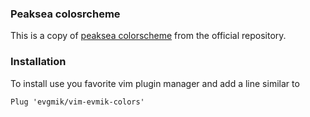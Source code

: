 ### Peaksea colosrcheme

This is a copy of [peaksea colorscheme](https://github.com/vim-scripts/peaksea) from the official repository.


### Installation
To install use you favorite vim plugin manager and add a line similar to

~~~~
Plug 'evgmik/vim-evmik-colors'


